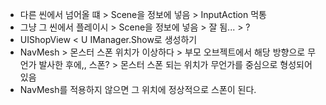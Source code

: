 - 다른 씬에서 넘어올 떄 > Scene을 정보에 넣음 > InputAction 먹통
- 그냥 그 씬에서 플레이시 > Scene을 정보에 넣음 > 잘 됨... > ?
- UIShopView < U IManager.Show로 생성하기
- NavMesh > 몬스터 스폰 위치가 이상하다 > 부모 오브젝트에서 해당 방향으로 무언가 발사한 후에,, 스폰? > 몬스터 스폰 되는 위치가 무언가를 중심으로 형성되어 있음
- NavMesh를 적용하지 않으면 그 위치에 정상적으로 스폰이 된다.